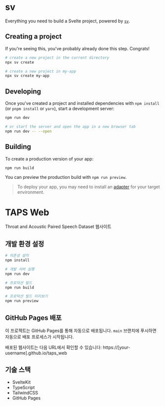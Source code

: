 # sv

Everything you need to build a Svelte project, powered by [`sv`](https://github.com/sveltejs/cli).

## Creating a project

If you're seeing this, you've probably already done this step. Congrats!

```bash
# create a new project in the current directory
npx sv create

# create a new project in my-app
npx sv create my-app
```

## Developing

Once you've created a project and installed dependencies with `npm install` (or `pnpm install` or `yarn`), start a development server:

```bash
npm run dev

# or start the server and open the app in a new browser tab
npm run dev -- --open
```

## Building

To create a production version of your app:

```bash
npm run build
```

You can preview the production build with `npm run preview`.

> To deploy your app, you may need to install an [adapter](https://svelte.dev/docs/kit/adapters) for your target environment.

# TAPS Web

Throat and Acoustic Paired Speech Dataset 웹사이트

## 개발 환경 설정

```bash
# 의존성 설치
npm install

# 개발 서버 실행
npm run dev

# 프로덕션 빌드
npm run build

# 프로덕션 빌드 미리보기
npm run preview
```

## GitHub Pages 배포

이 프로젝트는 GitHub Pages를 통해 자동으로 배포됩니다. `main` 브랜치에 푸시하면 자동으로 배포 프로세스가 시작됩니다.

배포된 웹사이트는 다음 URL에서 확인할 수 있습니다:
https://[your-username].github.io/taps_web

## 기술 스택

- SvelteKit
- TypeScript
- TailwindCSS
- GitHub Pages
